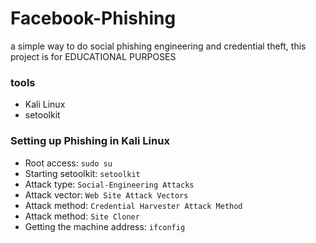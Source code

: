 # Facebook-Phishing
a simple way to do social phishing engineering and credential theft, this project is for EDUCATIONAL PURPOSES

### tools

- Kali Linux
- setoolkit

### Setting up Phishing in Kali Linux

- Root access: ``` sudo su ```
- Starting setoolkit: ``` setoolkit ```
- Attack type: ``` Social-Engineering Attacks ```
- Attack vector: ``` Web Site Attack Vectors ```
- Attack method: ```Credential Harvester Attack Method ```
- Attack method: ``` Site Cloner ```
- Getting the machine address: ``` ifconfig ```
